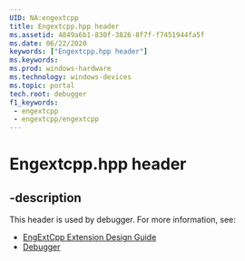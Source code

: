 ```yaml
---
UID: NA:engextcpp
title: Engextcpp.hpp header
ms.assetid: 4849a6b1-830f-3826-8f7f-f7451944fa5f
ms.date: 06/22/2020
keywords: ["Engextcpp.hpp header"]
ms.keywords: 
ms.prod: windows-hardware
ms.technology: windows-devices
ms.topic: portal
tech.root: debugger
f1_keywords:
 - engextcpp
 - engextcpp/engextcpp
---
```


# Engextcpp.hpp header


## -description

This header is used by debugger. For more information, see:

- [EngExtCpp Extension Design Guide](/windows-hardware/drivers/debugger/engextcpp-extension-design-guide)
- [Debugger](../_debugger/index.md)
